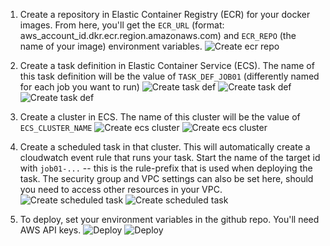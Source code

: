 1. Create a repository in Elastic Container Registry (ECR) for your docker images. From here, you'll get the `ECR_URL` (format: aws_account_id.dkr.ecr.region.amazonaws.com) and `ECR_REPO` (the name of your image) environment variables.
![Create ecr repo](./assets/01-create-ecr-repo.png)

2. Create a task definition in Elastic Container Service (ECS). The name of this task definition will be the value of `TASK_DEF_JOB01` (differently named for each job you want to run)
![Create task def](./assets/02-create-task-definition.png)
![Create task def](./assets/03-create-task-definition.png)
![Create task def](./assets/04-edit-container-config.png)


3. Create a cluster in ECS. The name of this cluster will be the value of `ECS_CLUSTER_NAME`
![Create ecs cluster](./assets/05-create-ecs-cluster.png)
![Create ecs cluster](./assets/06-create-ecs-cluster.png)

4. Create a scheduled task in that cluster. This will automatically create a cloudwatch event rule that runs your task. Start the name of the target id with `job01-...` -- this is the rule-prefix that is used when deploying the task. The security group and VPC settings can also be set here, should you need to access other resources in your VPC.
![Create scheduled task](./assets/08-create-scheduled-task.png)
![Create scheduled task](./assets/07-view-scheduled-rule.png)

5. To deploy, set your environment variables in the github repo. You'll need AWS API keys.
![Deploy](./assets/09-set-secrets.png)
![Deploy](./assets/10-view-actions.png)